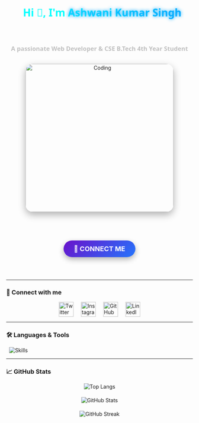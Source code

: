 <div align="center">

  <h1 style="color: #00ffff; font-family: 'Segoe UI', Tahoma, Geneva, Verdana, sans-serif; transition: all 0.8s ease-in-out;">

    Hi 👋, I'm <span style="background: linear-gradient(to right, #00ffff, #00aaff); -webkit-background-clip: text; -webkit-text-fill-color: transparent; font-weight: 700; text-shadow: 0 0 10px #00aaff;">Ashwani Kumar Singh</span>
  </h1>

  <h3 style="color: #c0c0c0; font-family: 'Segoe UI', Tahoma, Geneva, Verdana, sans-serif;">A passionate Web Developer & CSE B.Tech 4th Year Student</h3>

</div>

<div align="center" style="margin: 30px 0;">
  <a href="https://github.com/2005Ashwani" target="_blank" rel="noopener noreferrer" style="display: inline-block; text-decoration: none;">
    <img 
      src="https://user-images.githubusercontent.com/65373279/148280039-301b677b-74e7-49f8-af75-15e7c9253d74.png" 
      alt="Coding" 
      width="400" 
      style="border-radius: 20px; box-shadow: 0 8px 20px rgba(0,0,0,0.3); transition: transform 0.3s ease, box-shadow 0.3s ease;"
      onmouseover="this.style.transform='scale(1.05)'; this.style.boxShadow='0 12px 25px rgba(0,0,0,0.4)';"
      onmouseout="this.style.transform='scale(1)'; this.style.boxShadow='0 8px 20px rgba(0,0,0,0.3)';"
    />
  </a>
</div>


<br/>

<div align="center" style="margin: 30px 0;">
  <a href="https://ashwanitech.netlify.app/" 
     target="_blank" 
     rel="noopener noreferrer"
     style="
       display: inline-block;
       padding: 12px 28px;
       background: linear-gradient(135deg, #6a11cb, #2575fc);
       color: white;
       font-size: 18px;
       font-weight: bold;
       text-decoration: none;
       border-radius: 30px;
       box-shadow: 0 6px 15px rgba(0,0,0,0.3);
       transition: all 0.3s ease;
     "
     onmouseover="this.style.transform='scale(1.05)'; this.style.boxShadow='0 8px 20px rgba(0,0,0,0.4)';"
     onmouseout="this.style.transform='scale(1)'; this.style.boxShadow='0 6px 15px rgba(0,0,0,0.3)';"
  >
    🚀 CONNECT ME
  </a>
</div>


<br/>

---

### 🔗 Connect with me

<div style="display: flex; justify-content: center; gap: 20px;">

  <a href="https://twitter.com/ashwanikumars05" target="_blank" rel="noopener noreferrer">
    <img src="https://img.icons8.com/fluent/48/000000/twitter.png" alt="Twitter" height="40" width="40"/>
  </a>

  <a href="https://instagram.com/ashwani_kumar_singh_03" target="_blank" rel="noopener noreferrer">
    <img src="https://img.icons8.com/fluent/48/000000/instagram-new.png" alt="Instagram" height="40" width="40"/>
  </a>

  <a href="https://github.com/2005Ashwani" target="_blank" rel="noopener noreferrer">
    <img src="https://img.icons8.com/fluency/48/000000/github.png" alt="GitHub" height="40" width="40"/>
  </a>

  <a href="https://www.linkedin.com/in/2005ashwani/" target="_blank" rel="noopener noreferrer">
    <img src="https://img.icons8.com/fluency/48/linkedin.png" alt="LinkedIn" height="40" width="40"/>
  </a>

</div>


---



### 🛠️ Languages & Tools

<p align="center">

  <img src="https://skillicons.dev/icons?i=html,css,tailwind,js,react,nodejs,express,mongodb,mongoose,postman,python,c,git,linux" alt="Skills" />

</p>



---



### 📈 GitHub Stats

<div style="display: flex; flex-direction: column; align-items: center; gap: 20px;">

  <img src="https://github-readme-stats.vercel.app/api/top-langs?username=2005ashwani&show_icons=true&locale=en&layout=compact&theme=dark" alt="Top Langs" />

  <img src="https://github-readme-stats.vercel.app/api?username=2005ashwani&show_icons=true&locale=en&theme=dark" alt="GitHub Stats" />

  <img src="https://github-readme-streak-stats.herokuapp.com/?user=2005ashwani&theme=dark" alt="GitHub Streak" />

</div>

